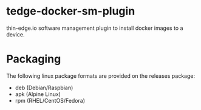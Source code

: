 # tedge-docker-sm-plugin

thin-edge.io software management plugin to install docker images to a device.

# Packaging

The following linux package formats are provided on the releases package:

* deb (Debian/Raspbian)
* apk (Alpine Linux)
* rpm (RHEL/CentOS/Fedora)
